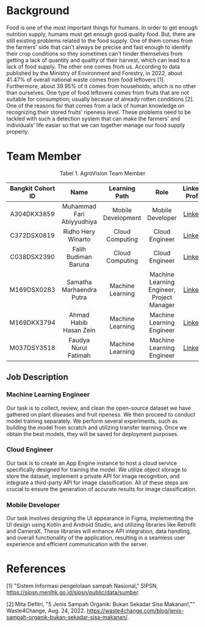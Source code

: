 

# Background
Food is one of the most important things for humans. In order to get enough nutrition supply, humans must get enough good quality food. But, there are still existing problems related to the food supply. One of them comes from the farmers' side that can't always be precise and fast enough to identify their crop conditions so they sometimes can't hinder themselves from getting a lack of quantity and quality of their harvest, which can lead to a lack of food supply. The other one comes from us. According to data published by the Ministry of Environment and Forestry, in 2022, about 41.47% of overall national waste
comes from food leftovers [1]. Furthermore, about 39.95% of it comes from households, which is no other than ourselves. One type of food leftovers comes from fruits that are not suitable for consumption; usually because of already rotten conditions [2]. One of the reasons for that comes from a lack of human knowledge on recognizing their stored fruits' ripeness level. These problems need to be tackled with such a detection system that can make the farmers' and individuals' life easier so that we can together manage our food supply properly.

# Team Member

<div align="center">
  
Tabel 1. AgroVision Team Member
  
|Bangkit Cohort ID |           Name           |          Learning Path       |  Role |                        LinkedIn Profile                       | 
|:----------------:|:------------------------:|:----------------------------:|:-----:|:-------------------------------------------------------------:|
| A304DKX3859      | Muhammad Fari Abiyyudhiya| Mobile Development | Mobile Developer | [LinkedIn](https://www.linkedin.com/in/m-fari-abyd/)|
| C372DSX0819      | Ridho Hery Winarto       | Cloud Computing  | Cloud Engineer | [LinkedIn](https://www.linkedin.com/in/ridho-hery-winarto-3a1b23219/)|
| C038DSX2390      | Falih Budiman Baruna     | Cloud Computing  | Cloud Engineer | [LinkedIn](https://www.linkedin.com/in/falih-budiman-baruna-200702/)|
| M169DSX0283      | Samatha Marhaendra Putra | Machine Learning | Machine Learning Engineer, Project Manager | [LinkedIn](https://www.linkedin.com/in/sam-marhaendra/)       |
| M169DKX3794      | Ahmad Habib Hasan Zein   | Machine Learning | Machine Learning Engineer | [LinkedIn](https://www.linkedin.com/in/ahmad-habib-hasan-zein-88ab57216/)|
| M037DSY3518      | Faudya Nurul Fatimah     | Machine Learning | Machine Learning Engineer | [LinkedIn](https://www.linkedin.com/in/faudya-nurul-fatimah-9b730b269/)|

</div>

## Job Description 
### Machine Learning Engineer 
Our task is to collect, review, and clean the open-source dataset we have gathered on plant diseases and fruit ripeness. We then proceed to conduct model training separately. We perform several experiments, such as building the model from scratch and utilizing transfer learning. Once we obtain the best models, they will be saved for deployment purposes.

### Cloud Engineer
Our task is to create an App Engine instance to host a cloud service specifically designed for training the model. We utilize object storage to store the dataset, implement a private API for image recognition, and integrate a third-party API for image classification. All of these steps are crucial to ensure the generation of accurate results for image classification.

### Mobile Developer
Our task involves designing the UI appearance in Figma, implementing the UI design using Kotlin and Android Studio, and utilizing libraries like Retrofit and CameraX. These libraries will enhance API integration, data handling, and overall functionality of the application, resulting in a seamless user experience and efficient communication with the server.

# References
[1] "Sistem Informasi pengelolaan sampah Nasional," SIPSN, https://sipsn.menlhk.go.id/sipsn/public/data/sumber.

[2] Mita Defitri, "5 Jenis Sampah Organik: Bukan Sekadar Sisa Makanan!,"" Waste4Change, Aug. 24, 2022. https://waste4change.com/blog/jenis-sampah-organik-bukan-sekadar-sisa-makanan/.
